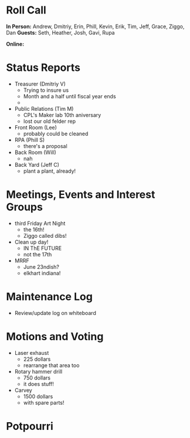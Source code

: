 # Roll Call

**In Person:**  Andrew, Dmitriy, Erin, Phill, Kevin, Erik, Tim, Jeff, Grace, Ziggo, Dan
**Guests:** Seth, Heather, Josh, Gavi, Rupa

**Online:**  

# Status Reports
- Treasurer (Dmitriy V)
  - Trying to insure us
  - Month and a half until fiscal year ends
  - 
- Public Relations (Tim M)
  - CPL's Maker lab 10th aniversary
  - lost our old felder rep
- Front Room (Lee)
  - probably could be cleaned
- RPA (Phill S)
  - there's a proposal
- Back Room (Will)
  - nah
- Back Yard (Jeff C)
  - plant a plant, already!
# Meetings, Events and Interest Groups
- third Friday Art Night
  - the 16th!
  - Ziggo called dibs!
- Clean up day!
  - IN ThE FUTURE
  - not the 17th
- MRRF
  - June 23ndish?
  - elkhart indiana!
# Maintenance Log
- Review/update log on whiteboard
# Motions and Voting
- Laser exhaust
  - 225 dollars
  - rearrange that area too
- Rotary hammer drill
  - 750 dollars
  - it does stuff!
- Carvey
  - 1500 dollars
  - with spare parts!
# Potpourri

